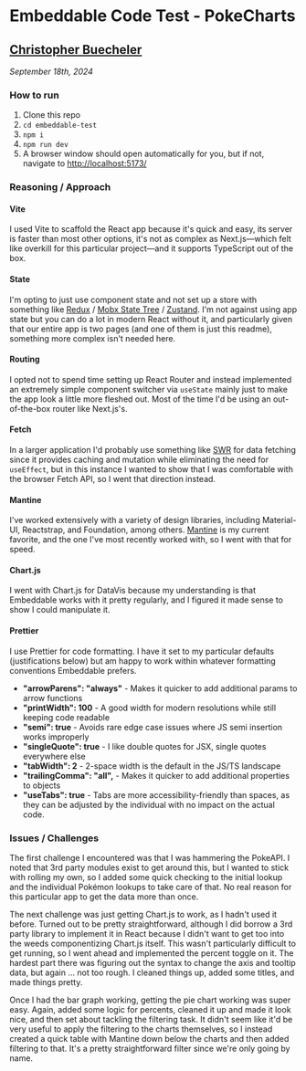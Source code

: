 # Embeddable Code Test - PokeCharts

## [Christopher Buecheler](https://closebrace.com)

_September 18th, 2024_

### How to run

1. Clone this repo
2. `cd embeddable-test`
3. `npm i`
4. `npm run dev`
5. A browser window should open automatically for you, but if not, navigate to [http://localhost:5173/](http://localhost:5173/)

### Reasoning / Approach

#### Vite

I used Vite to scaffold the React app because it's quick and easy, its server is faster than most other options, it's not as complex as Next.js&mdash;which felt like overkill for this particular project&mdash;and it supports TypeScript out of the box.

#### State

I'm opting to just use component state and not set up a store with something like [Redux](https://redux.js.org/) / [Mobx State Tree](https://github.com/mobxjs/mobx-state-tree) / [Zustand](https://github.com/pmndrs/zustand). I'm not against using app state but you can do a lot in modern React without it, and particularly given that our entire app is two pages (and one of them is just this readme), something more complex isn't needed here.

#### Routing

I opted not to spend time setting up React Router and instead implemented an extremely simple component switcher via `useState` mainly just to make the app look a little more fleshed out. Most of the time I'd be using an out-of-the-box router like Next.js's.

#### Fetch

In a larger application I'd probably use something like [SWR](https://swr.vercel.app/) for data fetching since it provides caching and mutation while eliminating the need for `useEffect`, but in this instance I wanted to show that I was comfortable with the browser Fetch API, so I went that direction instead.

#### Mantine

I've worked extensively with a variety of design libraries, including Material-UI, Reactstrap, and Foundation, among others. [Mantine](https://mantine.dev/) is my current favorite, and the one I've most recently worked with, so I went with that for speed.

#### Chart.js

I went with Chart.js for DataVis because my understanding is that Embeddable works with it pretty regularly, and I figured it made sense to show I could manipulate it.

#### Prettier

I use Prettier for code formatting. I have it set to my particular defaults (justifications below) but am happy to work within whatever formatting conventions Embeddable prefers.

- **"arrowParens": "always"** - Makes it quicker to add additional params to arrow functions
- **"printWidth": 100** - A good width for modern resolutions while still keeping code readable
- **"semi": true** - Avoids rare edge case issues where JS semi insertion works improperly
- **"singleQuote": true** - I like double quotes for JSX, single quotes everywhere else
- **"tabWidth": 2** - 2-space width is the default in the JS/TS landscape
- **"trailingComma": "all",** - Makes it quicker to add additional properties to objects
- **"useTabs": true** - Tabs are more accessibility-friendly than spaces, as they can be adjusted by the individual with no impact on the actual code.

### Issues / Challenges

The first challenge I encountered was that I was hammering the PokeAPI. I noted that 3rd party modules exist to get around this, but I wanted to stick with rolling my own, so I added some quick checking to the initial lookup and the individual Pokémon lookups to take care of that. No real reason for this particular app to get the data more than once.

The next challenge was just getting Chart.js to work, as I hadn't used it before. Turned out to be pretty straightforward, although I did borrow a 3rd party library to implement it in React because I didn't want to get too into the weeds componentizing Chart.js itself. This wasn't particularly difficult to get running, so I went ahead and implemented the percent toggle on it. The hardest part there was figuring out the syntax to change the axis and tooltip data, but again &hellip; not too rough. I cleaned things up, added some titles, and made things pretty.

Once I had the bar graph working, getting the pie chart working was super easy. Again, added some logic for percents, cleaned it up and made it look nice, and then set about tackling the filtering task. It didn't seem like it'd be very useful to apply the filtering to the charts themselves, so I instead created a quick table with Mantine down below the charts and then added filtering to that. It's a pretty straightforward filter since we're only going by name.
